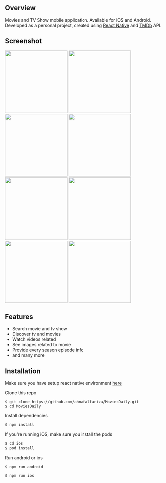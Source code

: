 ## Overview

Movies and TV Show mobile application. Available for iOS and Android.
Developed as a personal project, created using [React Native](https://facebook.github.io/react-native/) and [TMDb](https://www.themoviedb.org/) API.

## Screenshot

<img src="https://user-images.githubusercontent.com/33027382/88659555-710aea00-d0ff-11ea-952c-9c62a8b654b1.png" width="200" /> <img src="https://user-images.githubusercontent.com/33027382/88659564-736d4400-d0ff-11ea-84b2-87de74afbc66.png" width="200" /> <img src="https://user-images.githubusercontent.com/33027382/88659539-6bad9f80-d0ff-11ea-8594-0b2b29103282.png" width="200" /> <img src="https://user-images.githubusercontent.com/33027382/88659552-6fd9bd00-d0ff-11ea-8de0-8f2214f5244e.png" width="200" /> <img src="https://user-images.githubusercontent.com/33027382/88659557-71a38080-d0ff-11ea-95b3-ac427db79f85.png" width="200" /> <img src="https://user-images.githubusercontent.com/33027382/88659559-723c1700-d0ff-11ea-92de-fe595bc02469.png" width="200" /> <img src="https://user-images.githubusercontent.com/33027382/88659563-72d4ad80-d0ff-11ea-811e-552659f06c25.png" width="200" /> <img src="https://user-images.githubusercontent.com/33027382/88659566-7405da80-d0ff-11ea-824a-ae3d50e23edd.png" width="200" />

## Features

- Search movie and tv show
- Discover tv and movies
- Watch videos related
- See images related to movie
- Provide every season episode info
- and many more

## Installation

Make sure you have setup react native environment [here](https://reactnative.dev/docs/environment-setup)

Clone this repo

```
$ git clone https://github.com/ahnafalfariza/MoviesDaily.git
$ cd MoviesDaily
```

Install dependencies

```sh
$ npm install
```

If you're running iOS, make sure you install the pods

```sh
$ cd ios
$ pod install
```

Run android or ios

```
$ npm run android
```

```
$ npm run ios
```
